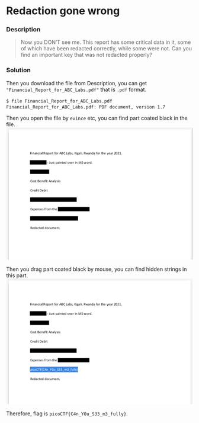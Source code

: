 # Redaction gone wrong
### Description
> Now you DON’T see me. This report has some critical data in it, some of which have been redacted correctly, while some were not. Can you find an important key that was not redacted properly?

### Solution
Then you download the file from Description, you can get `"Financial_Report_for_ABC_Labs.pdf"` that is `.pdf` format.
```
$ file Financial_Report_for_ABC_Labs.pdf
Financial_Report_for_ABC_Labs.pdf: PDF document, version 1.7
```
Then you open the file by `evince` etc, you can find part coated black in the file.
![Financial_Report_for_ABC_Labs.pdf_1](Report1.png)

Then you drag part coated black by mouse, you can find hidden strings in this part.
![Financial_Report_for_ABC_Labs.pdf_2](Report2.png)

Therefore, flag is `picoCTF{C4n_Y0u_S33_m3_fully}`.